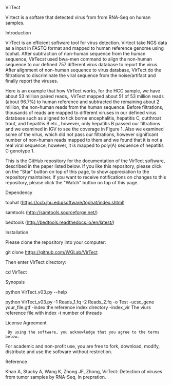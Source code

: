 VirTect


Virtect is a softare that detected virus from from RNA-Seq on human samples.


Introduction

VirTect is an efficient software tool for virus detection. Virtect take NGS data as a input in FASTQ format and mapped to human reference genome using tophat. After subtraction of non-human sequence from the human sequence, VirTecst used bwa-men command to align the non-human sequence to our defined 757 different virus database to report the virus. After alignment of non-human sequence to virus database, VirTect do the filtrations to discriminate the viral sequence from the noise/artifact and finally report the viruses. 

Here is an example that how VirTect works, for the HCC sample, we have about 53 million paired reads,. VirTect mapped about 51 of 53 million reads (about 96.7%) to human reference and subtracted the remaining about 2 million, the non-human reads from the human sequence. Before filtrations, thousands of reads are mapped to different viruses in our defined virus database such as aligned to tick borne encephalitis, hepatitis C, cutthroat trout, and hepatitis B etc., however, only hepatitis B passed our filtrations and we examined in IGV to see the coverage in Figure 1. Also we examined some of the virus, which did not pass our filtrations, however significant number of non-human reads mapped to them and we found that it is not a real viral sequence, however, it is mapped to poly(A) sequence of hepatitis C genotype 1.


This is the GitHub repository for the documentation of the VirTect software, described in the paper listed below. If you like this repository, please click on the "Star" button on top of this page, to show appreciation to the repository maintainer. If you want to receive notifications on changes to this repository, please click the "Watch" button on top of this page.

Dependency

tophat (https://ccb.jhu.edu/software/tophat/index.shtml)

samtools (http://samtools.sourceforge.net/)

bedtools (http://bedtools.readthedocs.io/en/latest/)

Installation

Please clone the repository into your computer:

git clone https://github.com/WGLab/VirTect

Then enter VirTect directory:

cd VirTect

Synopsis

python VirTect_v03.py --help

python VirTect_v03.py -1 Reads_1.fq -2 Reads_2.fq -o Test -ucsc_gene your_file.gtf -index the reference index directory -index_vir The viurs reference file with index -t number of threads


License Agreement

     By using the software, you acknowledge that you agree to the terms below:

For academic and non-profit use, you are free to fork, download, modify, distribute and use the software without restriction.
 
 

Reference

Khan A, Stucky A, Wang K, Zhong JF, Zhong, VirTect: Detection of viruses from tumor samples by RNA-Seq, In prepration. 
